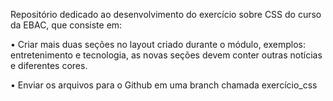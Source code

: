 Repositório dedicado ao desenvolvimento do exercício sobre CSS do curso da EBAC, que consiste em:

• Criar mais duas seções no layout criado durante o módulo, exemplos: entretenimento e tecnologia, as novas seções devem conter outras notícias e diferentes cores.

• Enviar os arquivos para o Github em uma branch chamada exercício_css
